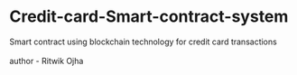 # Credit-card-Smart-contract-system
Smart contract using blockchain technology for credit card transactions  
<br>
author - Ritwik Ojha
